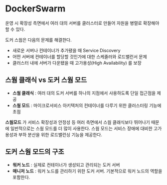 # DockerSwarm

운영 시 확장성 측면에서 여러 대의 서버를 클러스터로 만들어 자원을 병렬로 확장해야할 수 있다.

도커 스웜은 다음의 문제를 해결한다.
* 새로운 서버나 컨테이너가 추가됐을 때 Service Discovery
* 어떤 서버에 컨테이너를 할당할 것인가에 대한 스케줄러와 로드밸런서 문제
* 클러스터 내에 서버가 다운됐을 때 고가용성(High Availability) 를 보장

## 스웜 클래식 vs 도커 스웜 모드

* **스웜 클래식** : 여러 대의 도커 서버를 하나의 지점에서 사용하도록 단일 접근점을 제공
* **스웜 모드** : 마이크로서비스 아키텍처의 컨테이너를 다루기 위한 클러스터링 기능에 초점

**스웜모드** 가 서비스 확장성과 안정성 등 여러 측면에서 스웜 클래식보다 뛰어나기 때문에 일반적으로는 스웜 모드를 더 많이 사용한다.
스웜 모드는 서비스 장애에 대비한 고가용성과 부하 분산을 위한 로드밸런싱 기능을 제공한다.

## 도커 스웜 모드의 구조

* **워커 노드** : 실제로 컨테이너가 생성되고 관리되는 도커 서버 
* **매니저 노드** : 워커 노드를 관리하기 위한 도커 서버. 기본적으로 워커 노드의 역할을 포함한다.
